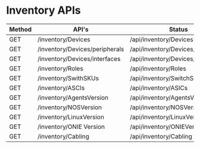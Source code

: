 # Inventory APIs

|Method|              API's                     |               Status                            |
|------|----------------------------------------|-------------------------------------------------|
|GET   |/inventory/Devices                      |/api/inventory/Devices|
|GET   |/inventory/Devices/peripherals          |/api/inventory/Devices/peripherals |
|GET   |/inventory/Devices/interfaces           |/api/inventory/Devices/interfaces |
|GET   |/inventory/Roles                        |/api/inventory/Roles|
|GET   |/inventory/SwithSKUs                    |/api/inventory/SwitchSKUs|
|GET   |/inventory/ASCIs                        |/api/inventory/ASICs|
|GET   |/inventory/AgentsVersion                |/api/inventory/AgentsVersion|
|GET   |/inventory/NOSVersion                   |/api/inventory/NOSVersion|
|GET   |/inventory/LinuxVersion                 |/api/inventory/LinuxVersion|
|GET   |/inventory/ONIE Version                 |/api/inventory/ONIEVersion|
|GET   |/inventory/Cabling                      |/api/inventory/Cabling|
